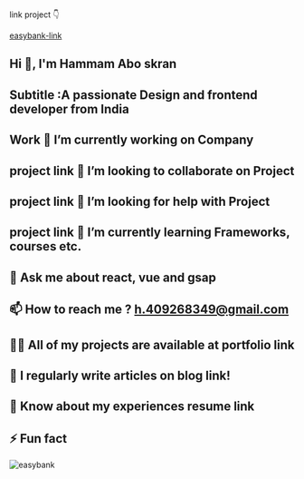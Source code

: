 link project 👇


[easybank-link](https://hammam2003.github.io/easybank-hammam)
##  Hi 👋, I'm Hammam Abo skran
## Subtitle :A passionate Design and frontend developer from India
## Work 🔭 I’m currently working on Company
## project link 👯 I’m looking to collaborate on Project
## project link 🤝 I’m looking for help with Project
## project link 🌱 I’m currently learning Frameworks, courses etc.
## 💬 Ask me about react, vue and gsap
## 📫 How to reach me ? h.409268349@gmail.com
## 👨‍💻 All of my projects are available at portfolio link
## 📝 I regularly write articles on blog link!
## 📄 Know about my experiences resume link
## ⚡ Fun fact
![easybank](https://user-images.githubusercontent.com/102245213/170889776-1927cf72-a453-4ff6-b4d3-33a28dff32d8.PNG)
